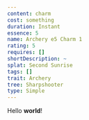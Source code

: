 ```yaml
---
content: charm
cost: something
duration: Instant
essence: 5
name: Archery e5 Charm 1
rating: 5
requires: []
shortDescription: ~
splat: Second Sunrise
tags: []
trait: Archery
tree: Sharpshooter
type: Simple
---
```


Hello **world**!
